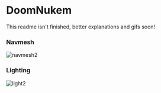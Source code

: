 # DoomNukem

This readme isn't finished, better explanations and gifs soon!

### Navmesh
![navmesh2](https://user-images.githubusercontent.com/45420297/219386607-90dcf5ad-c927-4805-9680-c98a1ed107ca.gif)

### Lighting

![light2](https://user-images.githubusercontent.com/45420297/219388010-a8ded9b4-1e62-4797-a9ef-35e30d1dfad8.png)


